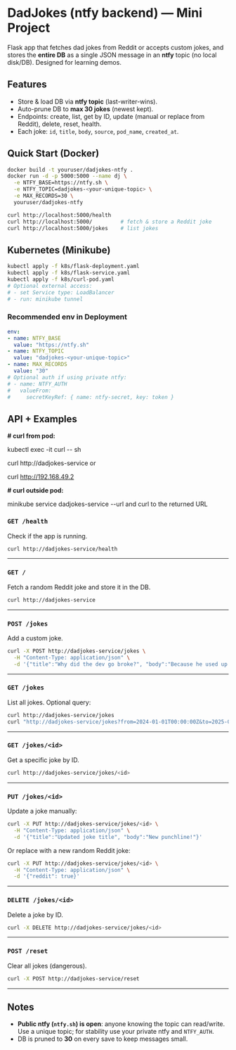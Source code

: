 # DadJokes (ntfy backend) — Mini Project

Flask app that fetches dad jokes from Reddit or accepts custom jokes, and stores the **entire DB** as a single JSON message in an **ntfy** topic (no local disk/DB). Designed for learning demos.

## Features
- Store & load DB via **ntfy topic** (last-writer-wins).
- Auto-prune DB to **max 30 jokes** (newest kept).
- Endpoints: create, list, get by ID, update (manual or replace from Reddit), delete, reset, health.
- Each joke: `id`, `title`, `body`, `source`, `pod_name`, `created_at`.

## Quick Start (Docker)
```bash
docker build -t youruser/dadjokes-ntfy .
docker run -d -p 5000:5000 --name dj \
  -e NTFY_BASE=https://ntfy.sh \
  -e NTFY_TOPIC=dadjokes-<your-unique-topic> \
  -e MAX_RECORDS=30 \
  youruser/dadjokes-ntfy

curl http://localhost:5000/health
curl http://localhost:5000/         # fetch & store a Reddit joke
curl http://localhost:5000/jokes    # list jokes
```

## Kubernetes (Minikube)
```bash
kubectl apply -f k8s/flask-deployment.yaml
kubectl apply -f k8s/flask-service.yaml
kubectl apply -f k8s/curl-pod.yaml
# Optional external access:
# - set Service type: LoadBalancer
# - run: minikube tunnel
```

### Recommended env in Deployment
```yaml
env:
- name: NTFY_BASE
  value: "https://ntfy.sh"
- name: NTFY_TOPIC
  value: "dadjokes-<your-unique-topic>"
- name: MAX_RECORDS
  value: "30"
# Optional auth if using private ntfy:
# - name: NTFY_AUTH
#   valueFrom:
#     secretKeyRef: { name: ntfy-secret, key: token }
```

## API + Examples

**# curl from pod:**

kubectl exec -it curl -- sh <br>

curl http://dadjokes-service
or

curl http://192.168.49.2

**# curl outside pod:**

minikube service dadjokes-service --url
and curl to the returned URL


### `GET /health`
Check if the app is running.
```bash
curl http://dadjokes-service/health
```

---

### `GET /`
Fetch a random Reddit joke and store it in the DB.
```bash
curl http://dadjokes-service
```

---

### `POST /jokes`
Add a custom joke.
```bash
curl -X POST http://dadjokes-service/jokes \
  -H "Content-Type: application/json" \
  -d '{"title":"Why did the dev go broke?", "body":"Because he used up all his cache."}'
```

---

### `GET /jokes`
List all jokes. Optional query:
```bash
curl http://dadjokes-service/jokes
curl "http://dadjokes-service/jokes?from=2024-01-01T00:00:00Z&to=2025-01-01T00:00:00Z"
```

---

### `GET /jokes/<id>`
Get a specific joke by ID.
```bash
curl http://dadjokes-service/jokes/<id>
```

---

### `PUT /jokes/<id>`
Update a joke manually:
```bash
curl -X PUT http://dadjokes-service/jokes/<id> \
  -H "Content-Type: application/json" \
  -d '{"title":"Updated joke title", "body":"New punchline!"}'
```

Or replace with a new random Reddit joke:
```bash
curl -X PUT http://dadjokes-service/jokes/<id> \
  -H "Content-Type: application/json" \
  -d '{"reddit": true}'
```

---

### `DELETE /jokes/<id>`
Delete a joke by ID.
```bash
curl -X DELETE http://dadjokes-service/jokes/<id>
```

---

### `POST /reset`
Clear all jokes (dangerous).
```bash
curl -X POST http://dadjokes-service/reset
```

---

## Notes
- **Public ntfy (`ntfy.sh`) is open**: anyone knowing the topic can read/write. Use a unique topic; for stability use your private ntfy and `NTFY_AUTH`.
- DB is pruned to **30** on every save to keep messages small.

<!-- Trigger GitHub Actions -->
